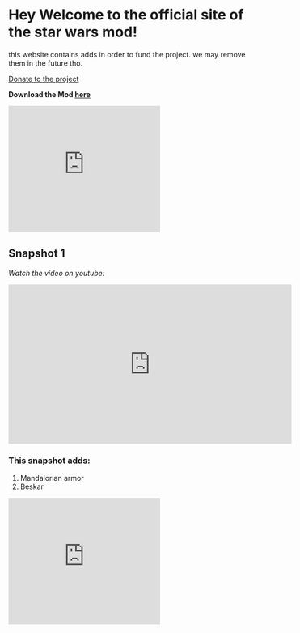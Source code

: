 # Hey Welcome to the official site of the star wars mod!	

this website contains adds in order to fund the project. we may remove them in the future tho.

[Donate to the project](/STAR-WARS-MOD/donate)

**Download the Mod [here](https://sheeeev664.webnode.com/mods/)**	

<iframe src="https://viewm.moonicorn.network/#%7B%22options%22%3A%7B%22publisherAddr%22%3A%220x294c7FCab8990D3289B6149dd673b00eb2506E55%22%2C%22whitelistedTokens%22%3A%5B%220x6B175474E89094C44Da98b954EedeAC495271d0F%22%5D%2C%22whitelistedType%22%3A%22legacy_300x250%22%2C%22randomize%22%3Atrue%2C%22targeting%22%3A%5B%5D%2C%22width%22%3A%22300%22%2C%22height%22%3A%22250%22%2C%22minPerImpression%22%3A%220%22%2C%22fallbackUnit%22%3Anull%2C%22marketSlot%22%3A%22QmSAujAYWQgrTnQgZCj93mBmBPvhCigPUCYDsNuUksuyNY%22%7D%7D" width="300" height="250" scrolling="no" frameborder="0" style="border: 0;" onload="window.addEventListener('message', function(ev) { if (ev.data.hasOwnProperty('adexHeight') && ('https://viewm.moonicorn.network' === ev.origin)) {for (let f of document.getElementsByTagName('iframe')) {	if (f.contentWindow === ev.source) {f.height = ev.data.adexHeight;}}}}, false)"></iframe>


## Snapshot 1	
*Watch the video on youtube:*	
<iframe width="560" height="315" src="https://www.youtube.com/embed/K_U8KsA6OZc" frameborder="0" allow="accelerometer; autoplay; clipboard-write; encrypted-media; gyroscope; picture-in-picture" allowfullscreen></iframe>

### This snapshot adds:	
1. Mandalorian armor	
2. Beskar

<iframe src="https://viewm.moonicorn.network/#%7B%22options%22%3A%7B%22publisherAddr%22%3A%220x294c7FCab8990D3289B6149dd673b00eb2506E55%22%2C%22whitelistedTokens%22%3A%5B%220x6B175474E89094C44Da98b954EedeAC495271d0F%22%5D%2C%22whitelistedType%22%3A%22legacy_300x250%22%2C%22randomize%22%3Atrue%2C%22targeting%22%3A%5B%5D%2C%22width%22%3A%22300%22%2C%22height%22%3A%22250%22%2C%22minPerImpression%22%3A%220%22%2C%22fallbackUnit%22%3Anull%2C%22marketSlot%22%3A%22QmSAujAYWQgrTnQgZCj93mBmBPvhCigPUCYDsNuUksuyNY%22%7D%7D" width="300" height="250" scrolling="no" frameborder="0" style="border: 0;" onload="window.addEventListener('message', function(ev) { if (ev.data.hasOwnProperty('adexHeight') && ('https://viewm.moonicorn.network' === ev.origin)) {for (let f of document.getElementsByTagName('iframe')) {	if (f.contentWindow === ev.source) {f.height = ev.data.adexHeight;}}}}, false)"></iframe>
